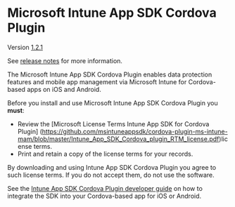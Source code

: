 # Microsoft Intune App SDK Cordova Plugin

Version [1.2.1](https://github.com/msintuneappsdk/cordova-plugin-ms-intune-mam/releases) 

See [release notes](https://github.com/msintuneappsdk/cordova-plugin-ms-intune-mam/releases) for more information.

The Microsoft Intune App SDK Cordova Plugin enables data protection features and mobile app management via Microsoft Intune for Cordova-based apps on iOS and Android.

Before you install and use Microsoft Intune App SDK Cordova Plugin you **must**:
* Review the [Microsoft License Terms Intune App SDK for Cordova Plugin] (https://github.com/msintuneappsdk/cordova-plugin-ms-intune-mam/blob/master/Intune_App_SDK_Cordova_plugin_RTM_license.pdf)license terms.
* Print and retain a copy of the license terms for your records.

By downloading and using Intune App SDK Cordova Plugin you agree to such license terms.  If you do not accept them, do not use the software.

See the [Intune App SDK Cordova Plugin developer guide](https://docs.microsoft.com/intune/develop/intune-app-sdk-cordova) on how to integrate the SDK into your Cordova-based app for iOS or Android.

